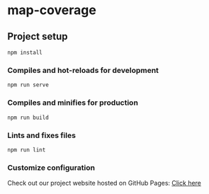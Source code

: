 # map-coverage

## Project setup
```
npm install
```

### Compiles and hot-reloads for development
```
npm run serve
```

### Compiles and minifies for production
```
npm run build
```

### Lints and fixes files
```
npm run lint
```

### Customize configuration
Check out our project website hosted on GitHub Pages: [Click here](https://zia166.github.io/my-vue-app/index.html)

